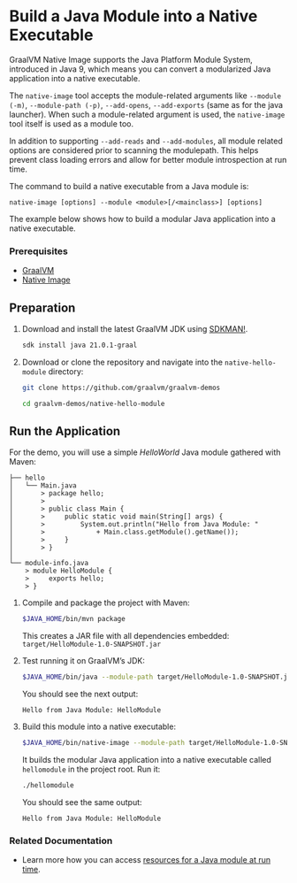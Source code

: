 # Build a Java Module into a Native Executable

GraalVM Native Image supports the Java Platform Module System, introduced in Java 9, which means you can convert a modularized Java application into a native executable.

The `native-image` tool accepts the module-related arguments like `--module (-m)`, `--module-path (-p)`, `--add-opens`, `--add-exports` (same as for the java launcher). When such a module-related argument is used, the `native-image` tool itself is used as a module too.

In addition to supporting `--add-reads` and `--add-modules`, all module related options are considered prior to scanning the modulepath. This helps prevent class loading errors and allow for better module introspection at run time.

The command to build a native executable from a Java module is:
```bush
native-image [options] --module <module>[/<mainclass>] [options]
```
The example below shows how to build a modular Java application into a native executable. 

### Prerequisites

- [GraalVM](http://graalvm.org)
- [Native Image](https://www.graalvm.org/latest/reference-manual/native-image/)

## Preparation

1. Download and install the latest GraalVM JDK using [SDKMAN!](https://sdkman.io/).
    ```bash
    sdk install java 21.0.1-graal
    ```

2. Download or clone the repository and navigate into the `native-hello-module` directory:
    ```bash
    git clone https://github.com/graalvm/graalvm-demos
    ```
    ```bash
    cd graalvm-demos/native-hello-module
    ```

## Run the Application

For the demo, you will use a simple _HelloWorld_ Java module gathered with Maven:

    ├── hello
    │   └── Main.java
    │       > package hello;
    │       > 
    │       > public class Main {
    │       >     public static void main(String[] args) {
    │       >         System.out.println("Hello from Java Module: "
    │       >             + Main.class.getModule().getName());
    │       >     }
    │       > }
    │
    └── module-info.java
        > module HelloModule {
        >     exports hello;
        > }

1. Compile and package the project with Maven:
    ```bash
    $JAVA_HOME/bin/mvn package
    ```
    This creates a JAR file with all dependencies embedded: `target/HelloModule-1.0-SNAPSHOT.jar`

2. Test running it on GraalVM’s JDK:
    ```bash    
    $JAVA_HOME/bin/java --module-path target/HelloModule-1.0-SNAPSHOT.jar --module HelloModule
    ```
    You should see the next  output:
    ```
    Hello from Java Module: HelloModule
    ```

3. Build this module into a native executable:
    ```bash 
    $JAVA_HOME/bin/native-image --module-path target/HelloModule-1.0-SNAPSHOT.jar --module HelloModule
    ```                                 
    It builds the modular Java application into a native executable called `hellomodule` in the project root. Run it:
    ```bash
    ./hellomodule 
    ```
    You should see the same output:
    ```
    Hello from Java Module: HelloModule
    ```
### Related Documentation

- Learn more how you can access [resources for a Java module at run time](https://www.graalvm.org/latest/reference-manual/native-image/dynamic-features/Resources/#resources-in-java-modules).
